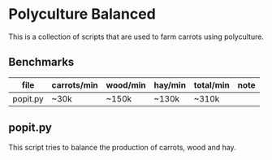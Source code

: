 # Polyculture Balanced
This is a collection of scripts that are used to farm carrots using polyculture.

## Benchmarks
| file          | carrots/min | wood/min | hay/min | total/min | note |
| ------------- | ----------- | -------- | ------- | --------- | ---- |
| popit.py      | ~30k        | ~150k    | ~130k   | ~310k     |      |

## popit.py
This script tries to balance the production of carrots, wood and hay. 
